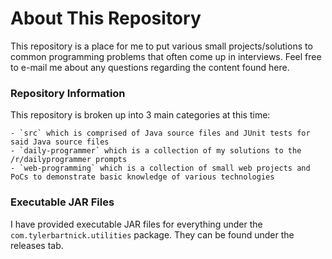 # About This Repository

This repository is a place for me to put various small projects/solutions to common programming problems that often come up in interviews.
Feel free to e-mail me about any questions regarding the content found here.

### Repository Information

This repository is broken up into 3 main categories at this time:

    - `src` which is comprised of Java source files and JUnit tests for said Java source files
    - `daily-programmer` which is a collection of my solutions to the /r/dailyprogrammer prompts
    - `web-programming` which is a collection of small web projects and PoCs to demonstrate basic knowledge of various technologies

### Executable JAR Files

I have provided executable JAR files for everything under the `com.tylerbartnick.utilities` package. They can be found under the releases tab.
